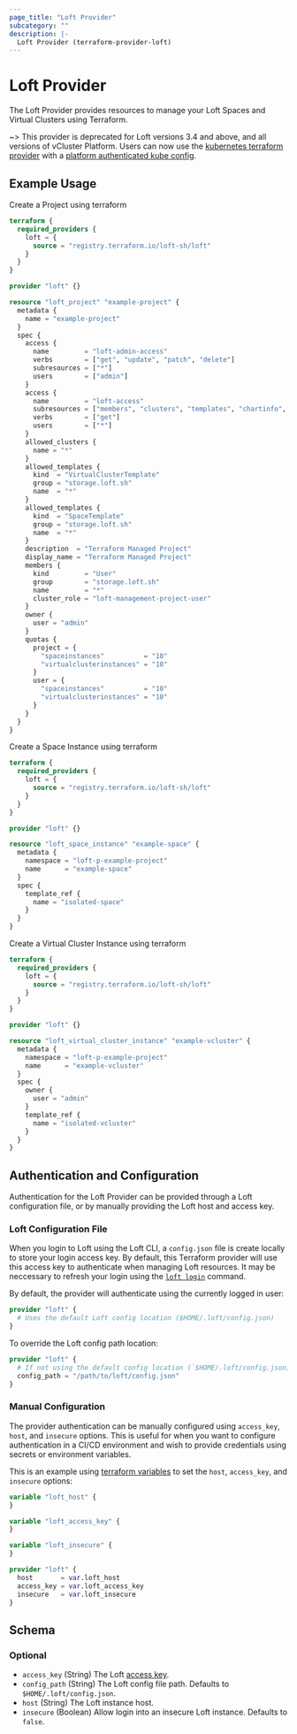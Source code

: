 ```yaml
---
page_title: "Loft Provider"
subcategory: ""
description: |-
  Loft Provider (terraform-provider-loft)
---
```


# Loft Provider

The Loft Provider provides resources to manage your Loft Spaces and Virtual Clusters using Terraform.

~> This provider is deprecated for Loft versions 3.4 and above, and all versions of vCluster Platform. Users can now use the [kubernetes terraform provider](https://registry.terraform.io/providers/hashicorp/kubernetes/latest) with a [platform authenticated kube config](https://www.vcluster.com/docs/platform/api/authentication#log-in-via-cli).


## Example Usage

Create a Project using terraform
```terraform
terraform {
  required_providers {
    loft = {
      source = "registry.terraform.io/loft-sh/loft"
    }
  }
}

provider "loft" {}

resource "loft_project" "example-project" {
  metadata {
    name = "example-project"
  }
  spec {
    access {
      name         = "loft-admin-access"
      verbs        = ["get", "update", "patch", "delete"]
      subresources = ["*"]
      users        = ["admin"]
    }
    access {
      name         = "loft-access"
      subresources = ["members", "clusters", "templates", "chartinfo", "charts"]
      verbs        = ["get"]
      users        = ["*"]
    }
    allowed_clusters {
      name = "*"
    }
    allowed_templates {
      kind  = "VirtualClusterTemplate"
      group = "storage.loft.sh"
      name  = "*"
    }
    allowed_templates {
      kind  = "SpaceTemplate"
      group = "storage.loft.sh"
      name  = "*"
    }
    description  = "Terraform Managed Project"
    display_name = "Terraform Managed Project"
    members {
      kind         = "User"
      group        = "storage.loft.sh"
      name         = "*"
      cluster_role = "loft-management-project-user"
    }
    owner {
      user = "admin"
    }
    quotas {
      project = {
        "spaceinstances"          = "10"
        "virtualclusterinstances" = "10"
      }
      user = {
        "spaceinstances"          = "10"
        "virtualclusterinstances" = "10"
      }
    }
  }
}
```

Create a Space Instance using terraform
```terraform
terraform {
  required_providers {
    loft = {
      source = "registry.terraform.io/loft-sh/loft"
    }
  }
}

provider "loft" {}

resource "loft_space_instance" "example-space" {
  metadata {
    namespace = "loft-p-example-project"
    name      = "example-space"
  }
  spec {
    template_ref {
      name = "isolated-space"
    }
  }
}
```

Create a Virtual Cluster Instance using terraform
```terraform
terraform {
  required_providers {
    loft = {
      source = "registry.terraform.io/loft-sh/loft"
    }
  }
}

provider "loft" {}

resource "loft_virtual_cluster_instance" "example-vcluster" {
  metadata {
    namespace = "loft-p-example-project"
    name      = "example-vcluster"
  }
  spec {
    owner {
      user = "admin"
    }
    template_ref {
      name = "isolated-vcluster"
    }
  }
}
```

## Authentication and Configuration
Authentication for the Loft Provider can be provided through a Loft configuration file, or by manually providing the Loft host and access key.

### Loft Configuration File
When you login to Loft using the Loft CLI, a `config.json` file is create locally to store your login access key. By default, this Terraform provider will use this access key to authenticate when managing Loft resources. It may be neccessary to refresh your login using the [`loft login`](https://loft.sh/docs/cli/loft_login) command.

By default, the provider will authenticate using the currently logged in user:
```terraform
provider "loft" {
  # Uses the default Loft config location ($HOME/.loft/config.json)
}
```

To override the Loft config path location:
```terraform
provider "loft" {
  # If not using the default config location (`$HOME/.loft/config.json) you can change the location's `config_path`
  config_path = "/path/to/loft/config.json"
}
```

### Manual Configuration
The provider authentication can be manually configured using `access_key`, `host`, and `insecure` options. This is useful for when you want to configure authentication in a CI/CD environment and wish to provide credentials using secrets or environment variables.

This is an example using [terraform variables](https://www.terraform.io/language/values/variables) to set the `host`, `access_key`, and `insecure` options:
```terraform
variable "loft_host" {
}

variable "loft_access_key" {
}

variable "loft_insecure" {
}

provider "loft" {
  host       = var.loft_host
  access_key = var.loft_access_key
  insecure   = var.loft_insecure
}
```

<!-- schema generated by tfplugindocs -->
## Schema

### Optional

- `access_key` (String) The Loft [access key](https://loft.sh/docs/api/access-keys).
- `config_path` (String) The Loft config file path. Defaults to `$HOME/.loft/config.json`.
- `host` (String) The Loft instance host.
- `insecure` (Boolean) Allow login into an insecure Loft instance. Defaults to `false`.